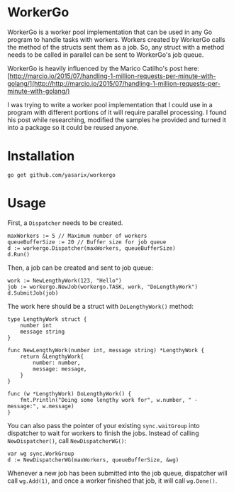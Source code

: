 # WorkerGo

WorkerGo is a worker pool implementation that can be used in any Go program to handle tasks with workers. Workers created by WorkerGo calls the method of the structs sent them as a job. So, any struct with a method needs to be called in parallel can be sent to WorkerGo's job queue.

WorkerGo is heavily influenced by the Marico Catilho's post here: [http://marcio.io/2015/07/handling-1-million-requests-per-minute-with-golang/](http://http://marcio.io/2015/07/handling-1-million-requests-per-minute-with-golang/)

I was trying to write a worker pool implementation that I could use in a program with different portions of it will require parallel processing. I found his post while researching, modified the samples he provided and turned it into a package so it could be reused anyone.

# Installation

```
go get github.com/yasarix/workergo
```

# Usage

First, a `Dispatcher` needs to be created.

```
maxWorkers := 5 // Maximum number of workers
queueBufferSize := 20 // Buffer size for job queue
d := workergo.Dispatcher(maxWorkers, queueBufferSize)
d.Run()
```

Then, a job can be created and sent to job queue:

```
work := NewLengthyWork(123, "Hello")
job := workergo.NewJob(workergo.TASK, work, "DoLengthyWork")
d.SubmitJob(job)
```

The work here should be a struct with `DoLengthyWork()` method:

```
type LengthyWork struct {
	number int
	message string
}

func NewLengthyWork(number int, message string) *LengthyWork {
	return &LengthyWork{
		number: number,
		message: message,
	}
}

func (w *LengthyWork) DoLengthyWork() {
	fmt.Println("Doing some lengthy work for", w.number, " - message:", w.message)
}
```

You can also pass the pointer of your existing `sync.waitGroup` into dispatcher to wait for workers to finish the jobs. Instead of calling `NewDispatcher()`, call `NewDispatcherWG()`:

```
var wg sync.WorkGroup
d := NewDispatcherWG(maxWorkers, queueBufferSize, &wg)
```

Whenever a new job has been submitted into the job queue, dispatcher will call `wg.Add(1)`, and once a worker finished that job, it will call `wg.Done()`.
